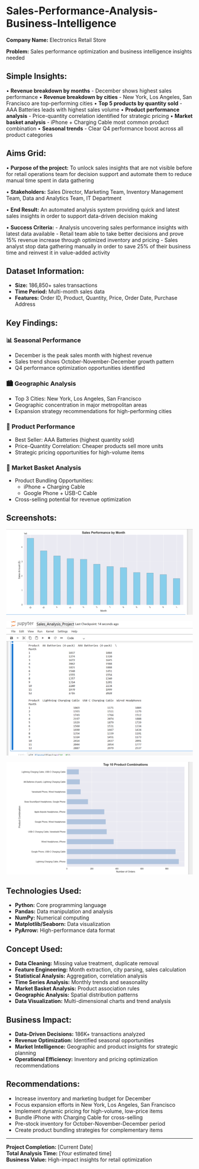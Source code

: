 # Sales-Performance-Analysis-Business-Intelligence

**Company Name:** Electronics Retail Store

**Problem:** Sales performance optimization and business intelligence insights needed

## Simple Insights:

• **Revenue breakdown by months** - December shows highest sales performance
• **Revenue breakdown by cities** - New York, Los Angeles, San Francisco are top-performing cities
• **Top 5 products by quantity sold** - AAA Batteries leads with highest sales volume
• **Product performance analysis** - Price-quantity correlation identified for strategic pricing
• **Market basket analysis** - iPhone + Charging Cable most common product combination
• **Seasonal trends** - Clear Q4 performance boost across all product categories

## Aims Grid:

• **Purpose of the project:** To unlock sales insights that are not visible before for retail operations team for decision support and automate them to reduce manual time spent in data gathering

• **Stakeholders:** Sales Director, Marketing Team, Inventory Management Team, Data and Analytics Team, IT Department

• **End Result:** An automated analysis system providing quick and latest sales insights in order to support data-driven decision making

• **Success Criteria:**
    - Analysis uncovering sales performance insights with latest data available
    - Retail team able to take better decisions and prove 15% revenue increase through optimized inventory and pricing
    - Sales analyst stop data gathering manually in order to save 25% of their business time and reinvest it in value-added activity

## Dataset Information:
- **Size:** 186,850+ sales transactions
- **Time Period:** Multi-month sales data
- **Features:** Order ID, Product, Quantity, Price, Order Date, Purchase Address

## Key Findings:

### 📊 **Seasonal Performance**
- December is the peak sales month with highest revenue
- Sales trend shows October-November-December growth pattern
- Q4 performance optimization opportunities identified

### 🏙️ **Geographic Analysis**
- Top 3 Cities: New York, Los Angeles, San Francisco
- Geographic concentration in major metropolitan areas
- Expansion strategy recommendations for high-performing cities

### 📱 **Product Performance**
- Best Seller: AAA Batteries (highest quantity sold)
- Price-Quantity Correlation: Cheaper products sell more units
- Strategic pricing opportunities for high-volume items

### 🛒 **Market Basket Analysis**
- Product Bundling Opportunities:
  - iPhone + Charging Cable
  - Google Phone + USB-C Cable
- Cross-selling potential for revenue optimization

## Screenshots:

![Monthly Sales Analysis](screenShot/sale%20by%20months.png)

![Product Performance Analysis](screenShot/product%20qaulity.png)

![Market Basket Analysis](screenShot/product%20combination.png)

## Technologies Used:
- **Python:** Core programming language
- **Pandas:** Data manipulation and analysis
- **NumPy:** Numerical computing
- **Matplotlib/Seaborn:** Data visualization
- **PyArrow:** High-performance data format

## Concept Used:
- **Data Cleaning:** Missing value treatment, duplicate removal
- **Feature Engineering:** Month extraction, city parsing, sales calculation
- **Statistical Analysis:** Aggregation, correlation analysis
- **Time Series Analysis:** Monthly trends and seasonality
- **Market Basket Analysis:** Product association rules
- **Geographic Analysis:** Spatial distribution patterns
- **Data Visualization:** Multi-dimensional charts and trend analysis

## Business Impact:
- **Data-Driven Decisions:** 186K+ transactions analyzed
- **Revenue Optimization:** Identified seasonal opportunities
- **Market Intelligence:** Geographic and product insights for strategic planning
- **Operational Efficiency:** Inventory and pricing optimization recommendations

## Recommendations:
- Increase inventory and marketing budget for December
- Focus expansion efforts in New York, Los Angeles, San Francisco
- Implement dynamic pricing for high-volume, low-price items
- Bundle iPhone with Charging Cable for cross-selling
- Pre-stock inventory for October-November-December period
- Create product bundling strategies for complementary items

---

**Project Completion:** [Current Date]  
**Total Analysis Time:** [Your estimated time]  
**Business Value:** High-impact insights for retail optimization
